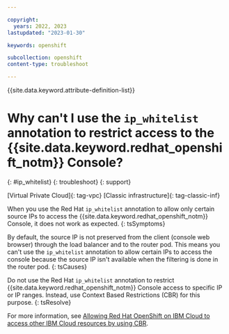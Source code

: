 ```yaml
---

copyright:
  years: 2022, 2023
lastupdated: "2023-01-30"

keywords: openshift

subcollection: openshift
content-type: troubleshoot

---
```


{{site.data.keyword.attribute-definition-list}}




# Why can't I use the `ip_whitelist` annotation to restrict access to the {{site.data.keyword.redhat_openshift_notm}} Console?
{: #ip_whitelist}
{: troubleshoot}
{: support}

[Virtual Private Cloud]{: tag-vpc} [Classic infrastructure]{: tag-classic-inf}

When you use the Red Hat `ip_whitelist` annotation to allow only certain source IPs to access the {{site.data.keyword.redhat_openshift_notm}} Console, it does not work as expected.
{: tsSymptoms}

By default, the source IP is not preserved from the client (console web browser) through the load balancer and to the router pod. This means you can't use the `ip_whitelist` annotation to allow certain IPs to access the console because the source IP isn't available when the filtering is done in the router pod.
{: tsCauses}

Do not use the Red Hat `ip_whitelist` annotation to restrict {{site.data.keyword.redhat_openshift_notm}} Console access to specific IP or IP ranges. Instead, use Context Based Restrictions (CBR) for this purpose.
{: tsResolve}

For more information, see [Allowing Red Hat OpenShift on IBM Cloud to access other IBM Cloud resources by using CBR](/docs/openshift?topic=openshift-cbr&interface=ui#cbr-integrations).
